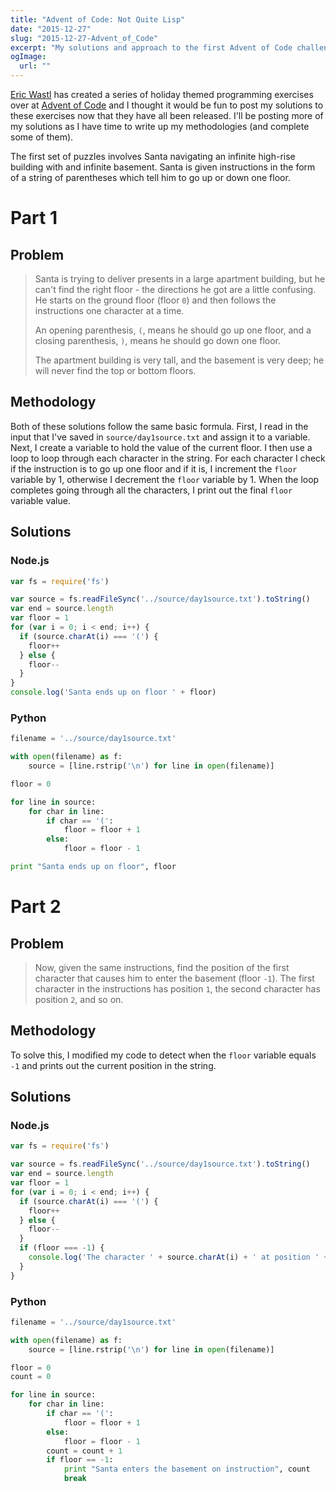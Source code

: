 ```yaml
---
title: "Advent of Code: Not Quite Lisp"
date: "2015-12-27"
slug: "2015-12-27-Advent_of_Code"
excerpt: "My solutions and approach to the first Advent of Code challenge for 2015."
ogImage:
  url: ""
---
```


[Eric Wastl](http://was.tl/) has created a series of holiday themed programming exercises over at [Advent of Code](http://adventofcode.com/) and I thought it would be fun to post my solutions to these exercises now that they have all been released. I'll be posting more of my solutions as I have time to write up my methodologies (and complete some of them).

The first set of puzzles involves Santa navigating an infinite high-rise building with and infinite basement. Santa is given instructions in the form of a string of parentheses which tell him to go up or down one floor.

# Part 1

## Problem

>Santa is trying to deliver presents in a large apartment building, but he can't find the right floor - the directions he got are a little confusing. He starts on the ground floor (floor `0`) and then follows the instructions one character at a time.
>
>An opening parenthesis, `(`, means he should go up one floor, and a closing parenthesis, `)`, means he should go down one floor.
>
>The apartment building is very tall, and the basement is very deep; he will never find the top or bottom floors.

## Methodology
Both of these solutions follow the same basic formula. First, I read in the input that I've saved in `source/day1source.txt` and assign it to a variable. Next, I create a variable to hold the value of the current floor. I then use a loop to loop through each character in the string. For each character I check if the instruction is to go up one floor and if it is, I increment the `floor` variable by 1, otherwise I decrement the `floor` variable by 1. When the loop completes going through all the characters, I print out the final `floor` variable value.

## Solutions

### Node.js
```js
var fs = require('fs')

var source = fs.readFileSync('../source/day1source.txt').toString()
var end = source.length
var floor = 1
for (var i = 0; i < end; i++) {
  if (source.charAt(i) === '(') {
    floor++
  } else {
    floor--
  }
}
console.log('Santa ends up on floor ' + floor)
```

### Python
```python
filename = '../source/day1source.txt'

with open(filename) as f:
    source = [line.rstrip('\n') for line in open(filename)]

floor = 0

for line in source:
    for char in line:
        if char == '(':
            floor = floor + 1
        else:
            floor = floor - 1

print "Santa ends up on floor", floor
```

# Part 2

## Problem
>Now, given the same instructions, find the position of the first character that causes him to enter the basement (floor `-1`). The first character in the instructions has position `1`, the second character has position `2`, and so on.

## Methodology
To solve this, I modified my code to detect when the `floor` variable equals `-1` and prints out the current position in the string.

## Solutions

### Node.js
```js
var fs = require('fs')

var source = fs.readFileSync('../source/day1source.txt').toString()
var end = source.length
var floor = 1
for (var i = 0; i < end; i++) {
  if (source.charAt(i) === '(') {
    floor++
  } else {
    floor--
  }
  if (floor === -1) {
    console.log('The character ' + source.charAt(i) + ' at position ' + i + ' sent santa to the basement.')
  }
}
```

### Python
```python
filename = '../source/day1source.txt'

with open(filename) as f:
    source = [line.rstrip('\n') for line in open(filename)]

floor = 0
count = 0

for line in source:
    for char in line:
        if char == '(':
            floor = floor + 1
        else:
            floor = floor - 1
        count = count + 1
        if floor == -1:
            print "Santa enters the basement on instruction", count
            break
```
